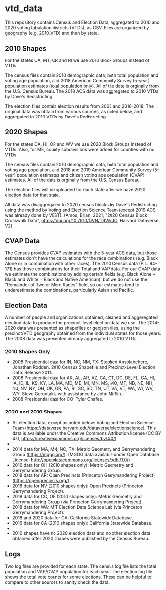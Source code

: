 # vtd_data
This repository contains Census and Election Data, aggregated to 2010 and 2020 voting tabulation districts (VTDs), as CSV. Files are organized by geography (e.g. 2010_VTD) and then by state.

## 2010 Shapes
For the states CA, MT, OR and RI we use 2010 Block Groups instead of VTDs. 

The census files contain 2010 demographic data, both total population and voting age population, and 2018 American Community Survey (5-year) population estimates (total population only). All of the data is orginally from the U.S. Census Bureau. The 2018 ACS data was aggregated to 2010 VTDs by Dave's Redistricting.

The election files contain election results from 2008 and 2016-2018. The original data was obtain from various sources, as noted below, and aggregated to 2010 VTDs by Dave's Redistricting.

## 2020 Shapes
For the states CA, HI, OR and WV we use 2020 Block Groups instead of VTDs. Also, for ME, county subdivisions were added for counties with no VTDs.

The census files contain 2010 demographic data, both total population and voting age population, and 2018 and 2019 American Community Survey (5-year) population estimates and citizen voting age population (CVAP) estimates. All of the data is orginally from the U.S. Census Bureau.

The election files will be uploaded for each state after we have 2020 election data for that state.

All data was disaggregated to 2020 census blocks by Dave's Redistricting using the method by Voting and Election Science Team (except 2019 ACS was already done by VEST). (Amos, Brian, 2021, "2020 Census Block Crosswalk Data", https://doi.org/10.7910/DVN/T9VMJO, Harvard Dataverse, V2)

## CVAP Data
The Census provides CVAP estimates with the 5-year ACS data, but those estimates don't have the calculations for the race combinations (e.g. Black Alone or in combination with other races). The 2010 Census data (P.L. 94-171) has those combinations for their Total and VAP data. For our CVAP data we estimate the combinations by adding certain fields (e.g. Black Alone + Black and White + Black and Native American), but we do not use the "Remainder of Two or More Races" field, so our estimates tend to underestimate the combinations, particularly Asian and Pacific.

## Election Data
A number of people and organizations obtained, cleaned and aggeregated election data to produce the precinct-level election data we use. The 2014-2020 data was presented as shapefiles or geojson files, using the precinct/VTD geography obtained from the individual states for those years. The 2008 data was presented already aggregated to 2010 VTDs.

### 2010 Shapes Only
* 2008 Presidential data for IN, NC, NM, TX: Stephen Ansolabehere, Jonathan Rodden. 2010 Census Shapefile and Precinct-Level Election Data. Release 2011.
* 2008 Presidential data for AK, AL, AR, AZ, CA, CT, DC, DE, FL, GA, HI, IA, ID, IL, KS, KY, LA, MA, MD, ME, MI, MN, MS, MO, MT, ND, NE, NH, NJ, NV, NY, OH, OK, OR, PA, RI, SC, SD, TN, UT, VA, VT, WA, WI, WV, WY: Steve Gerontakis with assistance by John Mifflin.
* 2008 Presidential data for CO: Tyler Chafee.
### 2020 and 2010 Shapes
* All election data, except as noted below: Voting and Election Science Team (https://dataverse.harvard.edu/dataverse/electionscience). This data is available under the Creative Commons Attribution license (CC BY 4.0, https://creativecommons.org/licenses/by/4.0/)
*
* 2014 data for MA, MN, NC, TX: Metric Geometry and Gerrymandering Group (https://mggg.org/). (MGGG data available under Open Database License: http://opendatacommons.org/licenses/odbl/1.0/)
* 2016 data for OH (2010 shapes only): Metric Geometry and Gerrymandering Group.
* 2018 data for AR: Open Precincts (Princeton Gerrymandering Project) (https://openprecincts.org/).
* 2018 data for NV (2010 shapes only): Open Precincts (Princeton Gerrymandering Project).
* 2018 data for CO, OR (2010 shapes only): Metric Geometry and Gerrymandering Group (via Princeton Gerrymandering Project).
* 2018 data for WA: MIT Election Data Science Lab (via Princeton Gerrymandering Project).
* 2018 and 2020 data for CA: California Statewide Database.
* 2016 data for CA (2010 shapes only): California Statewide Database.
* 
* 2010 shapes have no 2020 election data and no other election data obtained after 2020 shapes were published by the Census Bureau.
## Logs
Two log files are provided for each state. The census log file lists the total population and VAP/CVAP population for each year. The election log file shows the total vote counts for some elections. These can be helpful to compare to other sources to sanity check the data.
